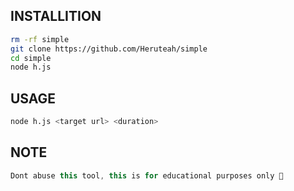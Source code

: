 ## INSTALLITION

```bash
rm -rf simple
git clone https://github.com/Heruteah/simple
cd simple
node h.js
```
## USAGE

```sh
node h.js <target url> <duration>
```

## NOTE

```javascript
Dont abuse this tool, this is for educational purposes only 🥺
```
